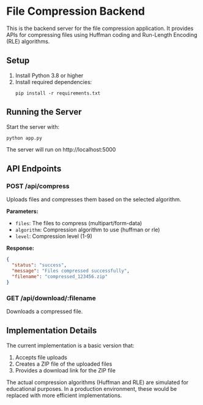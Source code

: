 
# File Compression Backend

This is the backend server for the file compression application. It provides APIs for compressing files using Huffman coding and Run-Length Encoding (RLE) algorithms.

## Setup

1. Install Python 3.8 or higher
2. Install required dependencies:
   ```
   pip install -r requirements.txt
   ```

## Running the Server

Start the server with:
```
python app.py
```

The server will run on http://localhost:5000

## API Endpoints

### POST /api/compress
Uploads files and compresses them based on the selected algorithm.

**Parameters:**
- `files`: The files to compress (multipart/form-data)
- `algorithm`: Compression algorithm to use (huffman or rle)
- `level`: Compression level (1-9)

**Response:**
```json
{
  "status": "success",
  "message": "Files compressed successfully",
  "filename": "compressed_123456.zip"
}
```

### GET /api/download/:filename
Downloads a compressed file.

## Implementation Details

The current implementation is a basic version that:
1. Accepts file uploads
2. Creates a ZIP file of the uploaded files
3. Provides a download link for the ZIP file

The actual compression algorithms (Huffman and RLE) are simulated for educational purposes. In a production environment, these would be replaced with more efficient implementations.
